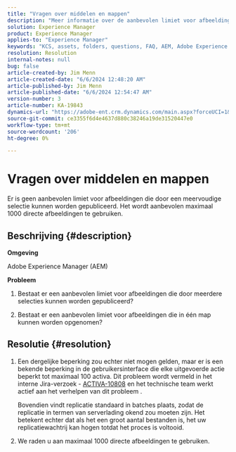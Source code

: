 ```yaml
---
title: "Vragen over middelen en mappen"
description: "Meer informatie over de aanbevolen limiet voor afbeeldingen die kunnen worden gepubliceerd door een meervoudige selectie of die kunnen worden opgenomen in één map, in AEM."
solution: Experience Manager
product: Experience Manager
applies-to: "Experience Manager"
keywords: "KCS, assets, folders, questions, FAQ, AEM, Adobe Experience Manager"
resolution: Resolution
internal-notes: null
bug: false
article-created-by: Jim Menn
article-created-date: "6/6/2024 12:48:20 AM"
article-published-by: Jim Menn
article-published-date: "6/6/2024 12:54:47 AM"
version-number: 3
article-number: KA-19843
dynamics-url: "https://adobe-ent.crm.dynamics.com/main.aspx?forceUCI=1&pagetype=entityrecord&etn=knowledgearticle&id=1dfa3074-9e23-ef11-840b-6045bd006268"
source-git-commit: ce3355f6d4e4637d880c38246a19de31520447e0
workflow-type: tm+mt
source-wordcount: '206'
ht-degree: 0%

---
```


# Vragen over middelen en mappen


Er is geen aanbevolen limiet voor afbeeldingen die door een meervoudige selectie kunnen worden gepubliceerd. Het wordt aanbevolen maximaal 1000 directe afbeeldingen te gebruiken.

## Beschrijving {#description}


<b>Omgeving</b>

Adobe Experience Manager (AEM)

<b>Probleem</b>

1. Bestaat er een aanbevolen limiet voor afbeeldingen die door meerdere selecties kunnen worden gepubliceerd?

2. Bestaat er een aanbevolen limiet voor afbeeldingen die in één map kunnen worden opgenomen?


## Resolutie {#resolution}


1. Een dergelijke beperking zou echter niet mogen gelden, maar er is een bekende beperking in de gebruikersinterface die elke uitgevoerde actie beperkt tot maximaal 100 activa. Dit probleem wordt vermeld in het interne Jira-verzoek - [ACTIVA-10808](https://jira.corp.adobe.com/browse/ASSETS-10808) en het technische team werkt actief aan het verhelpen van dit probleem .

   Bovendien vindt replicatie standaard in batches plaats, zodat de replicatie in termen van serverlading okend zou moeten zijn. Het betekent echter dat als het een groot aantal bestanden is, het uw replicatiewachtrij kan hogen totdat het proces is voltooid.


2. We raden u aan maximaal 1000 directe afbeeldingen te gebruiken.

